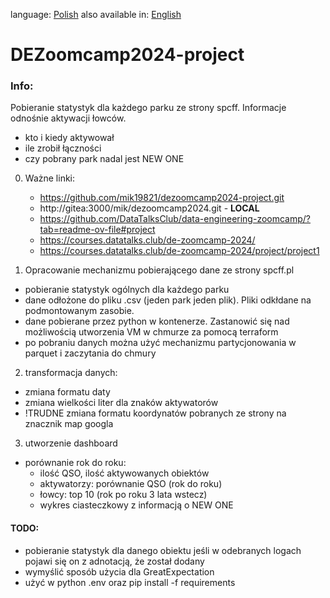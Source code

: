 <!--multilang v0 en:README.md pl:READMEPL.md -->
<!--multilang buttons-->

language: [Polish](READMEPL.md) also available in: [English](README.md)
<!--lang:en-->

# DEZoomcamp2024-project

### Info:
Pobieranie statystyk dla każdego parku ze strony spcff. Informacje odnośnie aktywacji łowców.
- kto i kiedy aktywował
- ile zrobił łączności
- czy pobrany park nadal jest NEW ONE

0. Ważne linki:
   - https://github.com/mik19821/dezoomcamp2024-project.git
   - http://gitea:3000/mik/dezoomcamp2024.git - **LOCAL**
   - https://github.com/DataTalksClub/data-engineering-zoomcamp/?tab=readme-ov-file#project
   - https://courses.datatalks.club/de-zoomcamp-2024/
   - https://courses.datatalks.club/de-zoomcamp-2024/project/project1

1. Opracowanie mechanizmu pobierającego dane ze strony spcff.pl
- pobieranie statystyk ogólnych dla każdego parku 
- dane odłożone do pliku .csv (jeden park jeden plik). Pliki odkłdane na podmontowanym zasobie.
- dane pobierane przez python w kontenerze. Zastanowić się nad możliwością utworzenia VM w chmurze za pomocą terraform
- po pobraniu danych można użyć mechanizmu partycjonowania w parquet i zaczytania do chmury

2. transformacja danych:
- zmiana formatu daty
- zmiana wielkości liter dla znaków aktywatorów
- !TRUDNE zmiana formatu koordynatów pobranych ze strony na znacznik map googla

3. utworzenie dashboard
- porównanie rok do roku:
  - ilość QSO, ilość aktywowanych obiektów
  - aktywatorzy: porównanie QSO (rok do roku)
  - łowcy: top 10 (rok po roku 3 lata wstecz)
  - wykres ciasteczkowy z informacją o NEW ONE

#### TODO:
- pobieranie statystyk dla danego obiektu jeśli w odebranych logach pojawi się on z adnotacją, że został dodany
- wymyślić sposób użycia dla GreatExpectation
- użyć w python .env oraz pip install -f requirements